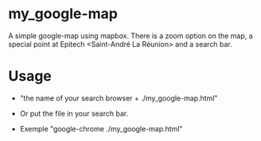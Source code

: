 # my_google-map

A simple google-map using mapbox. There is a zoom option on the map, a special point at Epitech <Saint-André La Réunion> and a search bar.

# Usage

* "the name of your search browser + ./my_google-map.html"
* Or put the file in your search bar.

* Exemple "google-chrome ./my_google-map.html"